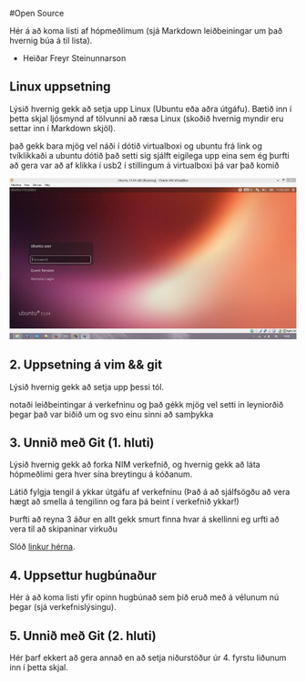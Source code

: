 #Open Source

Hér á að koma listi af hópmeðlimum (sjá Markdown leiðbeiningar um það hvernig búa á til lista).
<ul>
   <li> Heiðar Freyr Steinunnarson</li>
</ul>

##  Linux uppsetning

Lýsið hvernig gekk að setja upp Linux (Ubuntu eða aðra útgáfu). Bætið inn í þetta skjal ljósmynd af tölvunni að ræsa Linux (skoðið hvernig myndir eru settar inn í Markdown skjöl).


<p>það gekk bara mjög vel náði í dótið virtualboxi og ubuntu frá link
  og tvíklikkaði a ubuntu dótið það setti sig sjálft eigilega upp eina 
  sem ég þurfti að gera var að af klikka í usb2 í stillingum á
   virtualboxi þá var það komið  </p>

![](12.jpg?raw=true)
## 2. Uppsetning á vim && git

Lýsið hvernig gekk að setja upp þessi tól.

<p>
notaði leiðbeintingar á verkefninu og það gékk mjög vel 
setti in leyniorðið þegar það var biðið um og svo einu sinni að samþykka 
</p>

## 3. Unnið með Git (1. hluti)

Lýsið hvernig gekk að forka NIM verkefnið, og hvernig gekk að láta hópmeðlimi gera hver sína breytingu á kóðanum.

Látið fylgja tengil á ykkar útgáfu af verkefninu (Það á að sjálfsögðu að vera hægt að smella á tengilinn og fara þá beint í verkefnið ykkar!)
<p>Þurfti að reyna 3 áður en allt gekk smurt finna hvar á skellinni eg urfti að vera til að skipaninar virkuðu </p>
<p>Slóð <a href="https://github.com/Hfreyr/INTOPrufa " title="HFreyr">
linkur hérna</a>.</p>

## 4. Uppsettur hugbúnaður

Hér á að koma listi yfir opinn hugbúnað sem þið eruð með á vélunum nú þegar (sjá verkefnislýsingu).

## 5. Unnið með Git (2. hluti)
Hér þarf ekkert að gera annað en að setja niðurstöður úr 4. fyrstu liðunum inn í þetta skjal.
